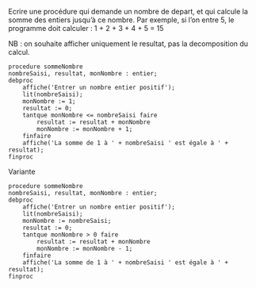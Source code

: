 Ecrire une procédure qui demande un nombre de depart, et qui calcule la somme des entiers jusqu’à ce nombre. Par exemple, si l’on entre 5, le programme doit calculer : 1 + 2 + 3 + 4 + 5 = 15 

NB : on souhaite afficher uniquement le resultat, pas la decomposition du calcul.


```
procedure sommeNombre
nombreSaisi, resultat, monNombre : entier;
debproc
	affiche('Entrer un nombre entier positif');
	lit(nombreSaisi);
	monNombre := 1;
	resultat := 0;
	tantque monNombre <= nombreSaisi faire
		resultat := resultat + monNombre
		monNombre := monNombre + 1;
	finfaire
	affiche('La somme de 1 à ' + nombreSaisi ' est égale à ' + resultat); 
finproc
```
Variante
```
procedure sommeNombre
nombreSaisi, resultat, monNombre : entier;
debproc
	affiche('Entrer un nombre entier positif');
	lit(nombreSaisi);
	monNombre := nombreSaisi;
	resultat := 0;
	tantque monNombre > 0 faire
		resultat := resultat + monNombre
		monNombre := monNombre - 1;
	finfaire
	affiche('La somme de 1 à ' + nombreSaisi ' est égale à ' + resultat); 
finproc
```
